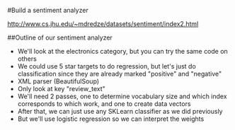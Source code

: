 #Build a sentiment analyzer  

http://www.cs.jhu.edu/~mdredze/datasets/sentiment/index2.html  

##Outline of our sentiment analyzer  

- We'll look at the electronics category, but you can try the same code on others
- We could use 5 star targets to do regression, but let's just do classification since they are already marked "positive" and "negative"
- XML parser (BeautifulSoup)
- Only look at key "review_text"
- We'll need 2 passes, one to determine vocabulary size and which index corresponds to which work, and one to create data vectors
- After that, we can just use any SKLearn classifier as we did previously
- But we'll use logistic regression so we can interpret the weights
